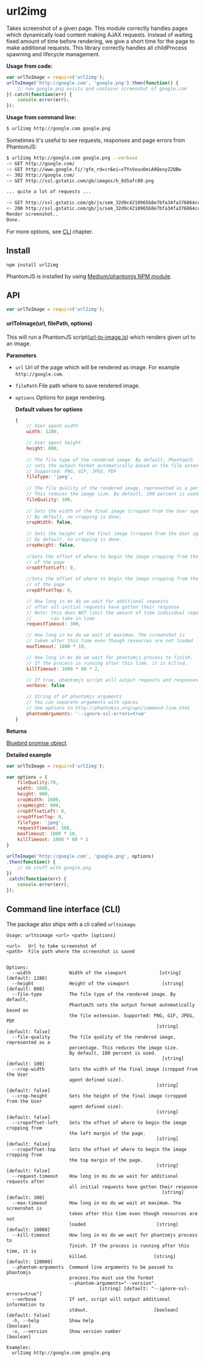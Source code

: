 # url2img

Takes screenshot of a given page. This module correctly handles pages which dynamically load content making AJAX requests.
Instead of waiting fixed amount of time before rendering, we give a short time for the page to make additional requests.
This library correctly handles all childProcess spawning and lifecycle management.

**Usage from code:**

```javascript
var urlToImage = require('url2img');
urlToImage('http://google.com', 'google.png').then(function() {
    // now google.png exists and contains screenshot of google.com
}).catch(function(err) {
    console.error(err);
});
```

**Usage from command line:**

```bash
$ url2img http://google.com google.png
```

Sometimes it's useful to see requests, responses and page errors from PhantomJS:

```bash
$ url2img http://google.com google.png --verbose
-> GET http://google.com/
-> GET http://www.google.fi/?gfe_rd=cr&ei=xTYxVouuOeiA8QexyZ2QBw
<- 302 http://google.com/
-> GET http://ssl.gstatic.com/gb/images/b_8d5afc09.png

... quite a lot of requests ...

-> GET http://ssl.gstatic.com/gb/js/sem_32d9c4210965b8e7bfa34fa376864ce8.js
<- 200 http://ssl.gstatic.com/gb/js/sem_32d9c4210965b8e7bfa34fa376864ce8.js
Render screenshot..
Done.
```


For more options, see [CLI](#command-line-interface-cli) chapter.

## Install

    npm install url2img

PhantomJS is installed by using [Medium/phantomjs NPM module](https://github.com/Medium/phantomjs).

## API

```javascript
var urlToImage = require('url2img');
```

#### urlToImage(url, filePath, options)

This will run a PhantomJS script([url-to-image.js](./src/url-to-image.js)) which renders given url to an image.

**Parameters**

* `url` Url of the page which will be rendered as image. For example `http://google.com`.
* `filePath` File path where to save rendered image.
* `options` Options for page rendering.

    **Default values for options**

    ```javascript
    {
        // User agent width
        width: 1200,

        // User agent height
        height: 800,
		
		// The file type of the rendered image. By default, PhantomJS 
		// sets the output format automatically based on the file extension.
		// Supported: PNG, GIF, JPEG, PDF
		fileType: 'jpeg',
		
		// The file quality of the rendered image, represented as a percentage. 
		// This reduces the image size. By default, 100 percent is used.
		fileQuality: 100,
		
		// Sets the width of the final image (cropped from the User agent defined size)
		// By default, no cropping is done.
		cropWidth: false,
		
		// Sets the height of the final image (cropped from the User agent defined size)
		// By default, no cropping is done.
		cropHeight: false,
		
		//Sets the offset of where to begin the image cropping from the left margin 
		// of the page
		cropOffsetLeft: 0,
	
    	//Sets the offset of where to begin the image cropping from the top margin 
		// of the page
		cropOffsetTop: 0,

        // How long in ms do we wait for additional requests
        // after all initial requests have gotten their response
        // Note: this does NOT limit the amount of time individual request
        //       can take in time
        requestTimeout: 300,

        // How long in ms do we wait at maximum. The screenshot is
        // taken after this time even though resources are not loaded
        maxTimeout: 1000 * 10,

        // How long in ms do we wait for phantomjs process to finish.
        // If the process is running after this time, it is killed.
        killTimeout: 1000 * 60 * 2,

        // If true, phantomjs script will output requests and responses to stdout
        verbose: false

        // String of of phantomjs arguments
        // You can separate arguments with spaces
        // See options in http://phantomjs.org/api/command-line.html
        phantomArguments: '--ignore-ssl-errors=true'
    }
    ```

**Returns**

[Bluebird promise object](http://bluebirdjs.com/docs/api-reference.html).

**Detailed example**

```javascript
var urlToImage = require('url2img');

var options = {
    fileQuality:70,
    width: 1600,
    height: 900,
    cropWidth: 1600,
    cropHeight: 900,
    cropOffsetLeft: 0,
    cropOffsetTop: 0,     
    fileType: 'jpeg',
    requestTimeout: 300,
    maxTimeout: 1000 * 10,
    killTimeout: 1000 * 60 * 2
}

urlToImage('http://google.com', 'google.png', options)
.then(function() {
    // do stuff with google.png
})
.catch(function(err) {
    console.error(err);
});
```

## Command line interface (CLI)

The package also ships with a cli called `urltoimage`.

```
Usage: urltoimage <url> <path> [options]

<url>   Url to take screenshot of
<path>  File path where the screenshot is saved


Options:
  --width              Width of the viewport            [string] [default: 1280]
  --height             Height of the viewport            [string] [default: 800]
  --file-type          The file type of the rendered image. By default, 
		               PhantomJS sets the output format automatically based on 
					   the file extension. Supported: PNG, GIF, JPEG, PDF
					                                   [string] [default: false]
  --file-quality       The file quality of the rendered image, represented as a 
                       percentage. This reduces the image size. 
					   By default, 100 percent is used.
					                                     [string] [default: 100]
  --crop-width         Sets the width of the final image (cropped from the User 
                       agent defined size).
					                                   [string] [default: false]
  --crop-height        Sets the height of the final image (cropped from the User 
                       agent defined size).
					                                   [string] [default: false]
  --cropoffset-left    Sets the offset of where to begin the image cropping from 
                       the left margin of the page.
					                                   [string] [default: false]
  --cropoffset-top     Sets the offset of where to begin the image cropping from 
                       the top margin of the page.
					                                   [string] [default: false]
  --request-timeout    How long in ms do we wait for additional requests after
                       all initial requests have gotten their response
                                                         [string] [default: 300]
  --max-timeout        How long in ms do we wait at maximum. The screenshot is
                       taken after this time even though resources are not
                       loaded                          [string] [default: 10000]
  --kill-timeout       How long in ms do we wait for phantomjs process to
                       finish. If the process is running after this time, it is
                       killed.                        [string] [default: 120000]
  --phantom-arguments  Command line arguments to be passed to phantomjs
                       process.You must use the format
                       --phantom-arguments="--version".
                                  [string] [default: "--ignore-ssl-errors=true"]
  --verbose            If set, script will output additional information to
                       stdout.                        [boolean] [default: false]
  -h, --help           Show help                                       [boolean]
  -v, --version        Show version number                             [boolean]

Examples:
  url2img http://google.com google.png
```
